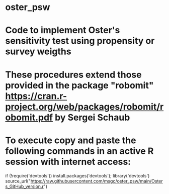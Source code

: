 # oster_psw
# Code to implement Oster's sensitivity test using propensity or survey weigths
# These procedures extend those provided in the package "robomit" https://cran.r-project.org/web/packages/robomit/robomit.pdf by Sergei Schaub
# To execute copy and paste the following commands in an active R session with internet access:

if (!require('devtools')) install.packages('devtools'); library('devtools')
source_url("https://raw.githubusercontent.com/msgc/oster_psw/main/Osters_GitHub_version.r")
